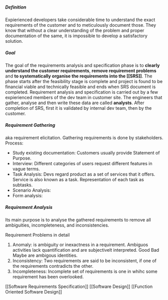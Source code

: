 ##### Definition
Expierienced developers take considerable time to understand the exact requirements of the customer and to meticulously document those. They know that without a clear understanding of the problem and proper documentation of the same, it is impossible to develop a satisfactory solution.

##### Goal
The goal of the requirements analysis and specification phase is to **clearly understand the customer requirements**, **remove requirement problems** and **to systematically organise the requirements into the [[SRS]]**. 
The phase starts after the feasibility stage is complete and project is found to be financial viable and technically feasible and ends when SRS document is completed.
Requirement analysis and specification is carried out by a few expierienced members of the dev team in customer site. The engineers that gather, analyse and then write these data are called **analysts**.
After completion of SRS, first it is validated by internal dev team, then by the customer.

##### Requirement Gathering
aka requirement elicitation. Gathering requirements is done by stakeholders.
Process:
* Study existing documentation: Customers usually provide Statement of Purpose.
* Interview: Different categories of users request different features in vague terms.
* Task Analysis: Devs regard product as a set of services that it offers. Service is also known as a task. Representation of each task as subtasks.
* Scenario Analysis: 
* Form analysis:

##### Requirement Analysis
Its main purpose is to analyse the gathered requirements to remove all ambiguities, incompleteness, and inconsistencies.

Requirement Problems in detail
1. Anomaly: is ambiguity or inexactness in a requirement. Ambiguos activities lack quantification and are subjectivelt interpreted. Good Bad Maybe are ambigous identities.
2. Inconsistency: Two requirements are said to be inconsistent, if one of the requirements contradicts the other.
3. Incompleteness: Incomplete set of requirements is one in whihc some requirement has been overlooked.

[[Software Requirements Specification]]
[[Software Design]]
[[Function Oriented Software Design]]
